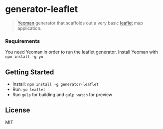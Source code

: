 # generator-leaflet

> [Yeoman](http://yeoman.io) generator that scaffolds out a very basic [leaflet](http://leafletjs.com) map application.

### Requirements

You need Yeoman in order to run the leaflet generator.
Install Yeoman with `npm install -g yo`

## Getting Started

- Install: `npm install -g generator-leaflet`
- Run: `yo leaflet`
- Run `gulp` for building and `gulp watch` for preview


## License

MIT
